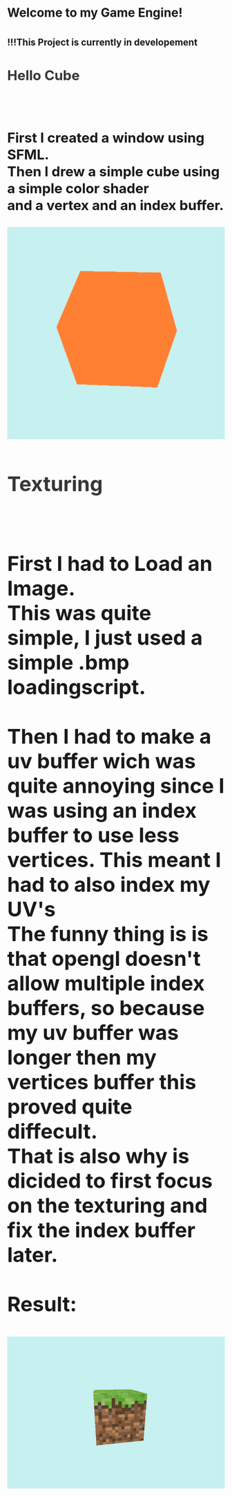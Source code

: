<h1>Welcome to my Game Engine!<h1/>
<h2>!!!This Project is currently in developement<h2/>
  <div id="project-mechanic-tab" class="project-mechanics-tab">
  <h2 style="color: #363636; cursor:pointer; padding-bottom:1.5vh;" onclick="button();">Hello Cube<h2/>
    <div id="project-mechanic-info-tab">
  <p>First I created a window using SFML.<br>
    Then I drew a simple cube using a simple color shader<br> and a vertex and an index buffer.<p/>
  <img src="https://github.com/26583/RedHeadGameEngine/blob/master/documentation/RHGEturning-cube.gif"/>
      <div/>
    <div/>
      <div id="project-mechanic-tab" class="project-mechanics-tab">
  <h2 style="color: #363636; cursor:pointer; padding-bottom:1.5vh;" onclick="button();">Texturing<h2/>
    <div id="project-mechanic-info-tab">
    <p>First I had to Load an Image.<br>
      This was quite simple, I just used a simple .bmp loadingscript.<br>
      <br>
      Then I had to make a uv buffer wich was quite annoying since I was using an index buffer to use less vertices. This meant I had to also index my UV's<br>
      The funny thing is is that opengl doesn't allow multiple index buffers, so because my uv buffer was longer then my vertices buffer this proved quite diffecult.<br>
      That is also why is dicided to first focus on the texturing and fix the index buffer later.
      <br><br>Result:     
    <p/>
<img src="https://github.com/26583/RedHeadGameEngine/blob/master/documentation/TurningMineGrass.gif"/>
    <div/>
   <div/>
